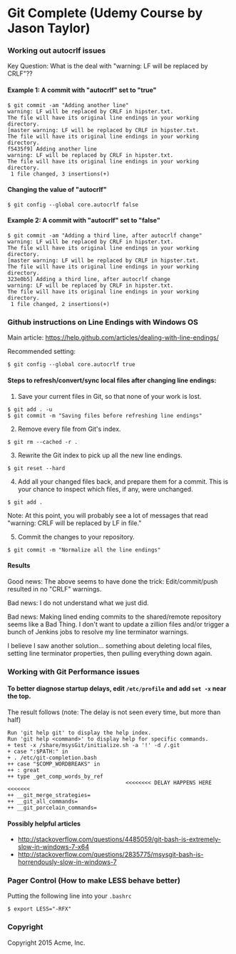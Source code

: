 # Git Complete (Udemy Course by Jason Taylor)


### Working out autocrlf issues

Key Question: What is the deal with "warning: LF will be replaced by CRLF"??

#### Example 1: A commit with "autocrlf" set to "true"

```
$ git commit -am "Adding another line"
warning: LF will be replaced by CRLF in hipster.txt.
The file will have its original line endings in your working directory.
[master warning: LF will be replaced by CRLF in hipster.txt.
The file will have its original line endings in your working directory.
f5435f9] Adding another line
warning: LF will be replaced by CRLF in hipster.txt.
The file will have its original line endings in your working directory.
 1 file changed, 3 insertions(+)
```
#### Changing the value of "autocrlf"
```
$ git config --global core.autocrlf false
```
#### Example 2: A commit with "autocrlf" set to "false"

```
$ git commit -am "Adding a third line, after autocrlf change"
warning: LF will be replaced by CRLF in hipster.txt.
The file will have its original line endings in your working directory.
[master warning: LF will be replaced by CRLF in hipster.txt.
The file will have its original line endings in your working directory.
323e0b5] Adding a third line, after autocrlf change
warning: LF will be replaced by CRLF in hipster.txt.
The file will have its original line endings in your working directory.
 1 file changed, 2 insertions(+)
```
### Github instructions on Line Endings with Windows OS

Main article: https://help.github.com/articles/dealing-with-line-endings/

Recommended setting:
```
$ git config --global core.autocrlf true
```
#### Steps to refresh/convert/sync local files after changing line endings:

1. Save your current files in Git, so that none of your work is lost.
```
$ git add . -u
$ git commit -m "Saving files before refreshing line endings"
```
2. Remove every file from Git's index.
```
$ git rm --cached -r .
```
3. Rewrite the Git index to pick up all the new line endings.
```
$ git reset --hard
```
4. Add all your changed files back, and prepare them for a commit. This is your chance to inspect which files, if any, were unchanged.
```
$ git add .
```
Note: At this point, you will probably see a lot of messages that read "warning: CRLF will be replaced by LF in file."  

5. Commit the changes to your repository.
```
$ git commit -m "Normalize all the line endings"
```

#### Results

Good news: The above seems to have done the trick:  Edit/commit/push resulted in no "CRLF" warnings.

Bad news: I do not understand what we just did.

Bad news: Making lined ending commits to the shared/remote repository seems like a Bad Thing.  I don't want to update a zillion files and/or trigger a bunch of Jenkins jobs to resolve my line terminator warnings.

I believe I saw another solution... something about deleting local files, setting line terminator properties, then pulling everything down again.  

### Working with Git Performance issues

#### To better diagnose startup delays, edit `/etc/profile` and add `set -x` near the top.

The result follows (note: The delay is not seen every time, but more than half)

```
Run 'git help git' to display the help index.
Run 'git help <command>' to display help for specific commands.
+ test -x /share/msysGit/initialize.sh -a '!' -d /.git
+ case ":$PATH:" in
+ . /etc/git-completion.bash
++ case "$COMP_WORDBREAKS" in
++ : great
++ type _get_comp_words_by_ref
                                     <<<<<<<< DELAY HAPPENS HERE <<<<<<<
++ __git_merge_strategies=
++ __git_all_commands=
++ __git_porcelain_commands=
```

#### Possibly helpful articles
* http://stackoverflow.com/questions/4485059/git-bash-is-extremely-slow-in-windows-7-x64
* http://stackoverflow.com/questions/2835775/msysgit-bash-is-horrendously-slow-in-windows-7

### Pager Control (How to make LESS behave better)

Putting the following line into your `.bashrc`
```
$ export LESS="-RFX"
```

### Copyright

Copyright 2015 Acme, Inc.
